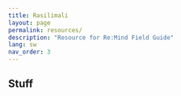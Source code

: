 ```yaml
---
title: Rasilimali
layout: page
permalink: resources/
description: "Resource for Re:Mind Field Guide"
lang: sw
nav_order: 3
---
```


## Stuff
